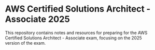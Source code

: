 # AWS Certified Solutions Architect - Associate 2025

This repository contains notes and resources for preparing for the AWS Certified Solutions Architect - Associate exam, focusing on the 2025 version of the exam.
